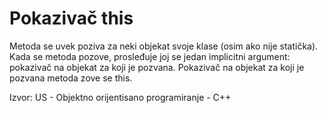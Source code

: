 # Pokazivač this

Metoda se uvek poziva za neki objekat svoje klase (osim ako nije statička). Kada se metoda pozove, prosleđuje joj se jedan implicitni argument: pokazivač na objekat za koji je pozvana. Pokazivač na objekat za koji je pozvana metoda zove se this.

Izvor: US - Objektno orijentisano programiranje - C++
